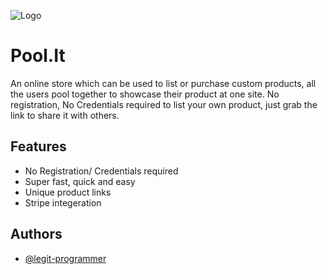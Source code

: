 
![Logo](https://i.ibb.co/c87rDXZ/Screenshot-2023-05-15-00-36-26-335-com-android-chrome.png)


# Pool.It

An online store which can be used to list or purchase custom products, all the users pool together to showcase their product at one site. No registration, No Credentials required to list your own product, just grab the link to share it with others.


## Features

- No Registration/ Credentials required 
- Super fast, quick and easy
- Unique product links
- Stripe integeration


## Authors

- [@legit-programmer](https://www.github.com/legit-programmer)

